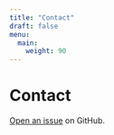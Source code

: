 ```yaml
---
title: "Contact"
draft: false
menu:
  main:
    weight: 90
---
```


# Contact

[Open an issue](https://github.com/kimttfung/hugo-mock-landing-page-autodeployed/issues) on GitHub.
